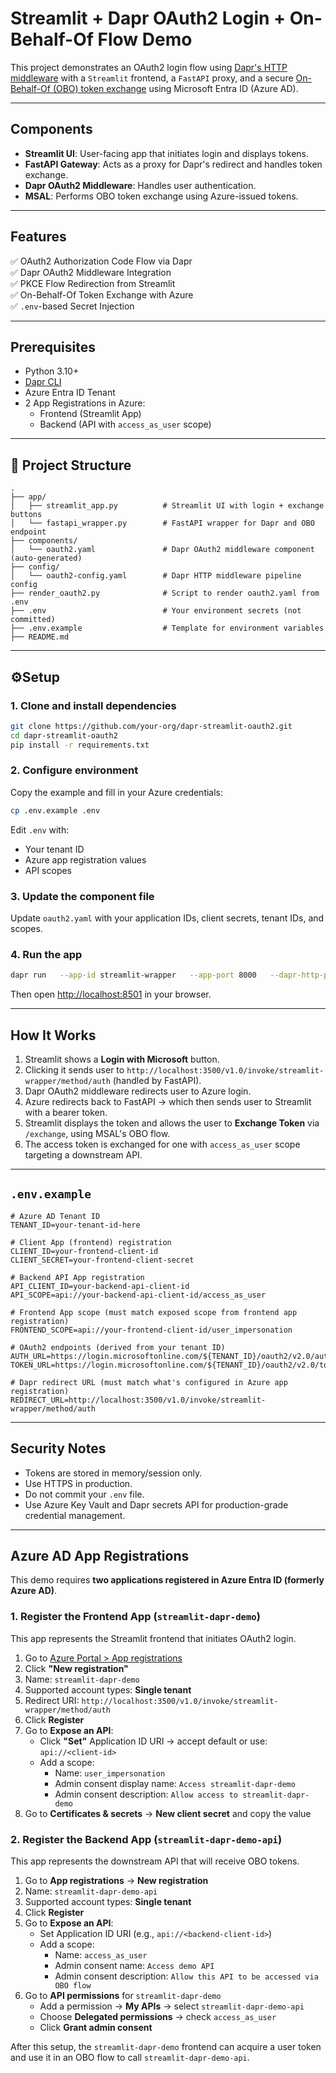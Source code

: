 # Streamlit + Dapr OAuth2 Login + On-Behalf-Of Flow Demo

This project demonstrates an OAuth2 login flow using [Dapr's HTTP middleware](https://docs.dapr.io/reference/components/middleware/http/middleware-oauth2/) with a `Streamlit` frontend, a `FastAPI` proxy, and a secure [On-Behalf-Of (OBO) token exchange](https://learn.microsoft.com/en-us/azure/active-directory/develop/v2-oauth2-on-behalf-of-flow) using Microsoft Entra ID (Azure AD).

---

## Components

- **Streamlit UI**: User-facing app that initiates login and displays tokens.
- **FastAPI Gateway**: Acts as a proxy for Dapr's redirect and handles token exchange.
- **Dapr OAuth2 Middleware**: Handles user authentication.
- **MSAL**: Performs OBO token exchange using Azure-issued tokens.

---

## Features

✅ OAuth2 Authorization Code Flow via Dapr  
✅ Dapr OAuth2 Middleware Integration  
✅ PKCE Flow Redirection from Streamlit  
✅ On-Behalf-Of Token Exchange with Azure  
✅ `.env`-based Secret Injection

---

## Prerequisites

- Python 3.10+
- [Dapr CLI](https://docs.dapr.io/get-dapr/cli/)
- Azure Entra ID Tenant
- 2 App Registrations in Azure:
  - Frontend (Streamlit App)
  - Backend (API with `access_as_user` scope)

---

## 📁 Project Structure

```
.
├── app/
│   ├── streamlit_app.py          # Streamlit UI with login + exchange buttons
│   └── fastapi_wrapper.py        # FastAPI wrapper for Dapr and OBO endpoint
├── components/
│   └── oauth2.yaml               # Dapr OAuth2 middleware component (auto-generated)
├── config/
│   └── oauth2-config.yaml        # Dapr HTTP middleware pipeline config
├── render_oauth2.py              # Script to render oauth2.yaml from .env
├── .env                          # Your environment secrets (not committed)
├── .env.example                  # Template for environment variables
├── README.md
```

---

## ⚙Setup

### 1. Clone and install dependencies

```bash
git clone https://github.com/your-org/dapr-streamlit-oauth2.git
cd dapr-streamlit-oauth2
pip install -r requirements.txt
```

### 2. Configure environment

Copy the example and fill in your Azure credentials:

```bash
cp .env.example .env
```

Edit `.env` with:
- Your tenant ID
- Azure app registration values
- API scopes

### 3. Update the component file

Update `oauth2.yaml` with your application IDs, client secrets, tenant IDs, and scopes.

### 4. Run the app

```bash
dapr run   --app-id streamlit-wrapper   --app-port 8000   --dapr-http-port 3500   --config ./config/oauth2-config.yaml   --resources-path ./components   --log-level debug   -- uvicorn app.fastapi_wrapper:app --host 0.0.0.0 --port 8000
```

Then open [http://localhost:8501](http://localhost:8501) in your browser.

---

## How It Works

1. Streamlit shows a **Login with Microsoft** button.
2. Clicking it sends user to `http://localhost:3500/v1.0/invoke/streamlit-wrapper/method/auth` (handled by FastAPI).
3. Dapr OAuth2 middleware redirects user to Azure login.
4. Azure redirects back to FastAPI → which then sends user to Streamlit with a bearer token.
5. Streamlit displays the token and allows the user to **Exchange Token** via `/exchange`, using MSAL's OBO flow.
6. The access token is exchanged for one with `access_as_user` scope targeting a downstream API.

---

## `.env.example`

```env
# Azure AD Tenant ID
TENANT_ID=your-tenant-id-here

# Client App (frontend) registration
CLIENT_ID=your-frontend-client-id
CLIENT_SECRET=your-frontend-client-secret

# Backend API App registration
API_CLIENT_ID=your-backend-api-client-id
API_SCOPE=api://your-backend-api-client-id/access_as_user

# Frontend App scope (must match exposed scope from frontend app registration)
FRONTEND_SCOPE=api://your-frontend-client-id/user_impersonation

# OAuth2 endpoints (derived from your tenant ID)
AUTH_URL=https://login.microsoftonline.com/${TENANT_ID}/oauth2/v2.0/authorize
TOKEN_URL=https://login.microsoftonline.com/${TENANT_ID}/oauth2/v2.0/token

# Dapr redirect URL (must match what's configured in Azure app registration)
REDIRECT_URL=http://localhost:3500/v1.0/invoke/streamlit-wrapper/method/auth
```

---

## Security Notes

- Tokens are stored in memory/session only.
- Use HTTPS in production.
- Do not commit your `.env` file.
- Use Azure Key Vault and Dapr secrets API for production-grade credential management.

---

## Azure AD App Registrations

This demo requires **two applications registered in Azure Entra ID (formerly Azure AD)**.

### 1. Register the Frontend App (`streamlit-dapr-demo`)

This app represents the Streamlit frontend that initiates OAuth2 login.

1. Go to [Azure Portal > App registrations](https://portal.azure.com/#view/Microsoft_AAD_RegisteredApps)
2. Click **"New registration"**
3. Name: `streamlit-dapr-demo`
4. Supported account types: **Single tenant**
5. Redirect URI: `http://localhost:3500/v1.0/invoke/streamlit-wrapper/method/auth`
6. Click **Register**
7. Go to **Expose an API**:
   - Click **"Set"** Application ID URI → accept default or use: `api://<client-id>`
   - Add a scope:
     - Name: `user_impersonation`
     - Admin consent display name: `Access streamlit-dapr-demo`
     - Admin consent description: `Allow access to streamlit-dapr-demo`
8. Go to **Certificates & secrets** → **New client secret** and copy the value

### 2. Register the Backend App (`streamlit-dapr-demo-api`)

This app represents the downstream API that will receive OBO tokens.

1. Go to **App registrations** → **New registration**
2. Name: `streamlit-dapr-demo-api`
3. Supported account types: **Single tenant**
4. Click **Register**
5. Go to **Expose an API**:
   - Set Application ID URI (e.g., `api://<backend-client-id>`)
   - Add a scope:
     - Name: `access_as_user`
     - Admin consent name: `Access demo API`
     - Admin consent description: `Allow this API to be accessed via OBO flow`
6. Go to **API permissions** for `streamlit-dapr-demo`
   - Add a permission → **My APIs** → select `streamlit-dapr-demo-api`
   - Choose **Delegated permissions** → check `access_as_user`
   - Click **Grant admin consent**

After this setup, the `streamlit-dapr-demo` frontend can acquire a user token and use it in an OBO flow to call `streamlit-dapr-demo-api`.
